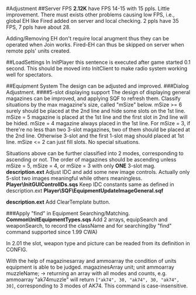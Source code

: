 #Adjustment
##Server FPS
**2.12K** have FPS 14-15 with 15 ppls. Little improvement. There must exists other problems causing low FPS, i.e., global EH like Fired added on server and local checking. 2 ppls have 35 FPS, 7 ppls have about 28.

Adding/Removing EH don't require local arugment thus they can be operated when Join works. Fired-EH can thus be skipped on server when remote ppls' units created.


##LoadSettings
In InitPlayer this sentence is executed after game started 0.1 second. This should be moved into InitClient to make radio system working well for spectators.




##Equipment System
The design can be adjusted and improved.
###Dialog Adjustment.
####5-slot displaying support
The design of displaying general magazines can be improved, and applying SQF to refresh them.
Classify situations by the max magazine's size, called "mSize" below.
mSize >= 6 surely should be placed at the 2nd line and hide some slots on the 1st line.
mSize = 5 magazine is placed at the 1st line and the first slot in 2nd line will be hided. 
mSize = 4 magazine always placed in the 1st line.
For mSize = 3, if there're no less than two 3-slot magazines, two of them should be placed at the 2nd line. Otherwise 3-slot and the first 1-slot mag should placed at 1st line.
mSize <= 2 can just fill slots. No special situations.

Situations above can be further classified into 2 modes, corresponding to ascending or not. 
The order of magazines should be ascending unless mSize = 5, mSize = 4, or mSize = 3 with only **ONE** 3-slot mag.
**description.ext**
Adjust IDC and add some new image controls. Actually only 5-slot two images meaningful while others meaningless.
**Player\InitGUIControlIDs.sqs**
Keep IDC constants same as defined in description.ext
**Player\SQF\EquipmentUpdateImageGeneral.sqf**












**description.ext**
Add ClearTemplate button.




###Apply "find" in Equipment Searching/Matching.
**Common\InitEquipmentTypes.sqs**
Add 2 arrays, equipSearch and weaponSearch, to record the className and for searching(by "find" command supported since 1.99 CWA)



In 2.01 the slot, weapon type and picture can be readed from its definition in CONFIG.



With the help of magazinesarray and ammoarray the condition of units equipment is able to be judged.
magazinesArray unit;
unit ammoarray muzzleName; -> returning an array with all modes and counts, e.g. <grenadier> ammoarray "ak74muzzle" will return `["ak74", 30, "ak74", 30, "ak74", 30]`, corresponding to 3 modes of AK74. This command is case-insensitive.